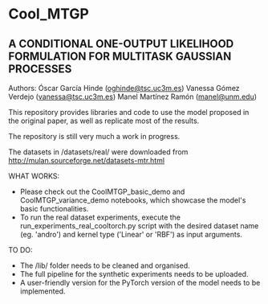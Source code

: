 # Cool_MTGP

## A CONDITIONAL ONE-OUTPUT LIKELIHOOD FORMULATION FOR MULTITASK GAUSSIAN PROCESSES

Authors: 
  Óscar García Hinde (oghinde@tsc.uc3m.es)
  Vanessa Gómez Verdejo (vanessa@tsc.uc3m.es)
  Manel Martínez Ramón (manel@unm.edu)

This repository provides libraries and code to use the model proposed in the original paper, as well as replicate most of the results.

The repository is still very much a work in progress.

The datasets in /datasets/real/ were downloaded from http://mulan.sourceforge.net/datasets-mtr.html

WHAT WORKS:
  - Please check out the CoolMTGP_basic_demo and CoolMTGP_variance_demo notebooks, which showcase the model's basic functionalities.
  - To run the real dataset experiments, execute the run_experiments_real_cooltorch.py script with the desired dataset name (eg. 'andro') and kernel type ('Linear' or 'RBF') as input arguments.

TO DO:
  - The /lib/ folder needs to be cleaned and organised.
  - The full pipeline for the synthetic experiments needs to be uploaded.
  - A user-friendly version for the PyTorch version of the model needs to be implemented.
